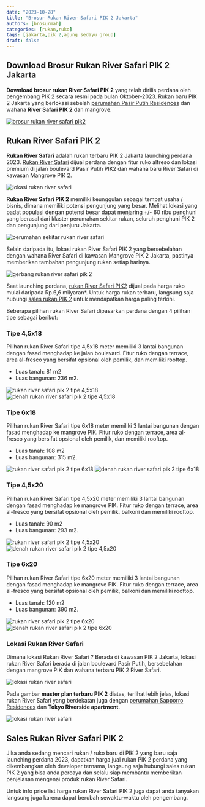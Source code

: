 ```yaml
---
date: "2023-10-28"
title: "Brosur Rukan River Safari PIK 2 Jakarta"
authors: [brosurmah]
categories: [rukan,ruko]
tags: [jakarta,pik 2,agung sedayu group]
draft: false
---
```


## Download Brosur Rukan River Safari PIK 2 Jakarta
**Download brosur rukan River Safari PIK 2** yang telah dirilis perdana oleh pengembang PIK 2 secara resmi pada bulan Oktober-2023. Rukan baru PIK 2 Jakarta yang berlokasi sebelah [perumahan Pasir Putih Residences](https://pik2home.com/proyek/okinawa-pik-2-pasir-putih-residences/) dan wahana **River Safari PIK 2** dan mangrove.

[![brosur rukan river safari pik2](brosur-rumah-rukan-river-safari-pik2-jakarta.webp)](https://drive.google.com/drive/folders/1UqGO6G6hVE93U3IgMtPA7ZxNpvKQvt1g?usp=drive_link#?)

## Rukan River Safari PIK 2
**Rukan River Safari** adalah rukan terbaru PIK 2 Jakarta launching perdana 2023. [Rukan River Safari](https://pik2home.com/proyek/rukan-river-safari-pik-2-jakarta/) dijual perdana dengan fitur ruko alfreso dan lokasi premium di jalan boulevard Pasir Putih PIK2 dan wahana baru River Safari di kawasan Mangrove PIK 2.

![lokasi rukan river safari](lokasi-rukan-river-safari-pik-2.webp)

**Rukan River Safari PIK 2** memiliki keunggulan sebagai tempat usaha / bisnis, dimana memiliki potensi pengunjung yang besar. Melihat lokasi yang padat populasi dengan potensi besar dapat menjaring +/- 60 ribu penghuni yang berasal dari klaster perumahan sekitar rukan, seluruh penghuni PIK 2 dan pengunjung dari penjuru Jakarta.

![perumahan sekitar rukan river safari](perumahan-sekeliling-rukan-river-safari-pik-2.webp)

Selain daripada itu, lokasi rukan River Safari PIK 2 yang bersebelahan dengan wahana River Safari di kawasan Mangrove PIK 2 Jakarta, pastinya memberikan tambahan pengunjung rukan setiap harinya.

![gerbang rukan river safari pik 2](gate-rukan-river-safari-pik-2.webp)

Saat launching perdana, [rukan River Safari PIK2](https://investproperti.com/rukan-river-safari-pik-2-jakarta/) dijual pada harga ruko mulai daripada Rp.6,6 milyaran*. Untuk harga rukan terbaru, langsung saja hubungi [sales rukan PIK 2](https://pik2home.com/hubungi-kami/) untuk mendapatkan harga paling terkini.

Beberapa pilihan rukan River Safari dipasarkan perdana dengan 4 pilihan tipe sebagai berikut:

### Tipe 4,5x18
Pilihan rukan River Safari tipe 4,5x18 meter memiliki 3 lantai bangunan dengan fasad menghadap ke jalan boulevard. Fitur ruko dengan terrace, area al-fresco yang bersifat opsional oleh pemilik, dan memiliki rooftop.
- Luas tanah: 81 m2
- Luas bangunan: 236 m2.

![rukan river safari pik 2 tipe 4,5x18](rukan-river-safari-pik2-tipe-4,5x18.webp)
![denah rukan river safari pik 2 tipe 4,5x18](denah-rukan-river-safari-pik2-tipe-4,5x18.webp)

### Tipe 6x18
Pilihan rukan River Safari tipe 6x18 meter memiliki 3 lantai bangunan dengan fasad menghadap ke mangrove PIK. Fitur ruko dengan terrace, area al-fresco yang bersifat opsional oleh pemilik, dan memiliki rooftop.
- Luas tanah: 108 m2
- Luas bangunan: 315 m2.

![rukan river safari pik 2 tipe 6x18](rukan-river-safari-pik2-tipe-6x18.webp)
![denah rukan river safari pik 2 tipe 6x18](denah-rukan-river-safari-pik2-tipe-6x18.webp)

### Tipe 4,5x20
Pilihan rukan River Safari tipe 4,5x20 meter memiliki 3 lantai bangunan dengan fasad menghadap ke mangrove PIK. Fitur ruko dengan terrace, area al-fresco yang bersifat opsional oleh pemilik, balkoni dan memiliki rooftop.
- Luas tanah: 90 m2
- Luas bangunan: 293 m2.

![rukan river safari pik 2 tipe 4,5x20](rukan-river-safari-pik2-tipe-4,5x20.webp)
![denah rukan river safari pik 2 tipe 4,5x20](denah-rukan-river-safari-pik2-tipe-4,5x20.webp)

### Tipe 6x20
Pilihan rukan River Safari tipe 6x20 meter memiliki 3 lantai bangunan dengan fasad menghadap ke mangrove PIK. Fitur ruko dengan terrace, area al-fresco yang bersifat opsional oleh pemilik, balkoni dan memiliki rooftop.
- Luas tanah: 120 m2
- Luas bangunan: 390 m2.

![rukan river safari pik 2 tipe 6x20](rukan-river-safari-pik2-tipe-6x20.webp)
![denah rukan river safari pik 2 tipe 6x20](denah-rukan-river-safari-pik2-tipe-6x20.webp)

### Lokasi Rukan River Safari
Dimana lokasi Rukan River Safari ? Berada di kawasan PIK 2 Jakarta, lokasi rukan River Safari berada di jalan boulevard Pasir Putih, bersebelahan dengan mangrove PIK dan wahana terbaru PIK 2 River Safari.

![lokasi rukan river safari](lokasi-rukan-river-safari-pik2.webp)

Pada gambar **master plan terbaru PIK 2** diatas, terlihat lebih jelas, lokasi rukan River Safari yang berdekatan juga dengan [perumahan Sapporro Residences](https://pik2home.com/proyek/sapporo-residences-pik-2/) dan **Tokyo Riverside apartment**.

![lokasi rukan river safari](lokasi-rukan-river-safari-pik-2-pantai-pasir-putih.webp)

## Sales Rukan River Safari PIK 2
Jika anda sedang mencari rukan / ruko baru di PIK 2 yang baru saja launching perdana 2023, dapatkan harga jual rukan PIK 2 perdana yang dikembangkan oleh developer ternama, langsung saja hubungi sales rukan PIK 2 yang bisa anda percaya dan selalu siap membantu memberikan penjelasan mengenai produk rukan River Safari. 

Untuk info price list harga rukan River Safari PIK 2 juga dapat anda tanyakan langsung juga karena dapat berubah sewaktu-waktu oleh pengembang.

